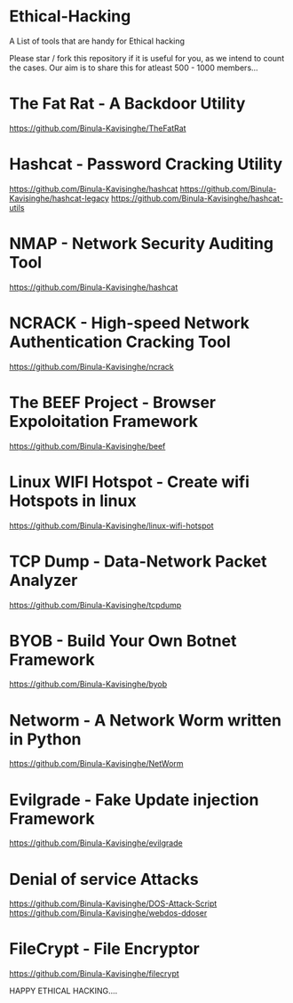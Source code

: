 # Ethical-Hacking
A List of tools that are handy for Ethical hacking

Please star / fork this repository if it is useful for you, as we intend to count the cases. Our aim is to share this for atleast 500 - 1000 members...

# The Fat Rat - A Backdoor Utility
https://github.com/Binula-Kavisinghe/TheFatRat


# Hashcat - Password Cracking Utility
https://github.com/Binula-Kavisinghe/hashcat
https://github.com/Binula-Kavisinghe/hashcat-legacy
https://github.com/Binula-Kavisinghe/hashcat-utils


# NMAP - Network Security Auditing Tool
https://github.com/Binula-Kavisinghe/hashcat


# NCRACK - High-speed Network Authentication Cracking Tool
https://github.com/Binula-Kavisinghe/ncrack


# The BEEF Project - Browser Expoloitation Framework
https://github.com/Binula-Kavisinghe/beef


# Linux WIFI Hotspot - Create wifi Hotspots in linux
https://github.com/Binula-Kavisinghe/linux-wifi-hotspot


# TCP Dump - Data-Network Packet Analyzer
https://github.com/Binula-Kavisinghe/tcpdump


# BYOB - Build Your Own Botnet Framework
https://github.com/Binula-Kavisinghe/byob


# Networm - A Network Worm written in Python
https://github.com/Binula-Kavisinghe/NetWorm


# Evilgrade - Fake Update injection Framework
https://github.com/Binula-Kavisinghe/evilgrade


# Denial of service Attacks
https://github.com/Binula-Kavisinghe/DOS-Attack-Script
https://github.com/Binula-Kavisinghe/webdos-ddoser


# FileCrypt - File Encryptor
https://github.com/Binula-Kavisinghe/filecrypt

HAPPY ETHICAL HACKING....
